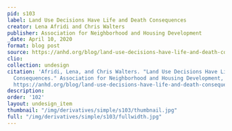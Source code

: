 ```yaml
---
pid: s103
label: Land Use Decisions Have Life and Death Consequences
creator: Lena Afridi and Chris Walters
publisher: Association for Neighborhood and Housing Development
_date: April 10, 2020
format: blog post
source: https://anhd.org/blog/land-use-decisions-have-life-and-death-consequences
clio:
collection: undesign
citation: 'Afridi, Lena, and Chris Walters. "Land Use Decisions Have Life and Death
  Consequences." Association for Neighborhood and Housing Development, April 10, 2020,
  https://anhd.org/blog/land-use-decisions-have-life-and-death-consequences. '
description:
order: '102'
layout: undesign_item
thumbnail: "/img/derivatives/simple/s103/thumbnail.jpg"
full: "/img/derivatives/simple/s103/fullwidth.jpg"
---
```


